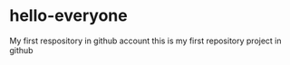 # hello-everyone
My first respository in github account
this is my first repository project in github
